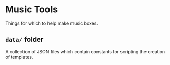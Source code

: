 # Music Tools

Things for which to help make music boxes.

## ```data/``` folder

A collection of JSON files which contain constants for scripting the creation of templates.
